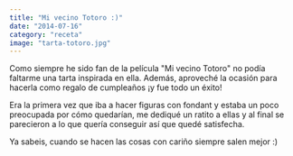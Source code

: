 ```yaml
---
title: "Mi vecino Totoro :)"
date: "2014-07-16"
category: "receta"
image: "tarta-totoro.jpg"
---
```


Como siempre he sido fan de la película "Mi vecino Totoro" no podía faltarme una tarta inspirada en ella. Además, aproveché la ocasión para hacerla como regalo de cumpleaños ¡y fue todo un éxito!

Era la primera vez que iba a hacer figuras con fondant y estaba un poco preocupada por cómo quedarían, me dediqué un ratito a ellas y al final se parecieron a lo que quería conseguir así que quedé satisfecha.

Ya sabeis, cuando se hacen las cosas con cariño siempre salen mejor :)
